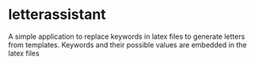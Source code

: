 # letterassistant
A simple application to replace keywords in latex files to generate letters from templates. Keywords and their possible values are embedded in the latex files
